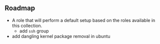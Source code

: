 ## Roadmap

- A role that will perform a default setup based on the roles available in this collection.
  - add `ssh` group
- add dangling kernel package removal in ubuntu